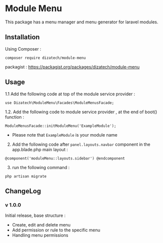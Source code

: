 # Module Menu
This package has a menu manager and menu generator for 
laravel modules.

## Installation
Using Composer :

`composer require dizatech/module-menu`

packagist : https://packagist.org/packages/dizatech/module-menu

## Usage
1.1 Add the following code at top of the module service provider :

`use Dizatech\ModuleMenu\Facades\ModuleMenusFacade;`

1.2. Add the following code to module service provider , at the end of
   boot() function :

`ModuleMenusFacade::initModuleMenu('ExampleModule');`

* Please note that `ExampleModule` is your module name

2. Add the following code after `panel.layouts.navbar` component in 
   the app.blade.php main layout :

`@component('moduleMenu::layouts.sidebar')
@endcomponent`

3. run the following command :

`php artisan migrate`

## ChangeLog

### v 1.0.0
Initial release, base structure :
* Create, edit and delete menu
* Add permission or rule to the specific menu
* Handling menu permissions
